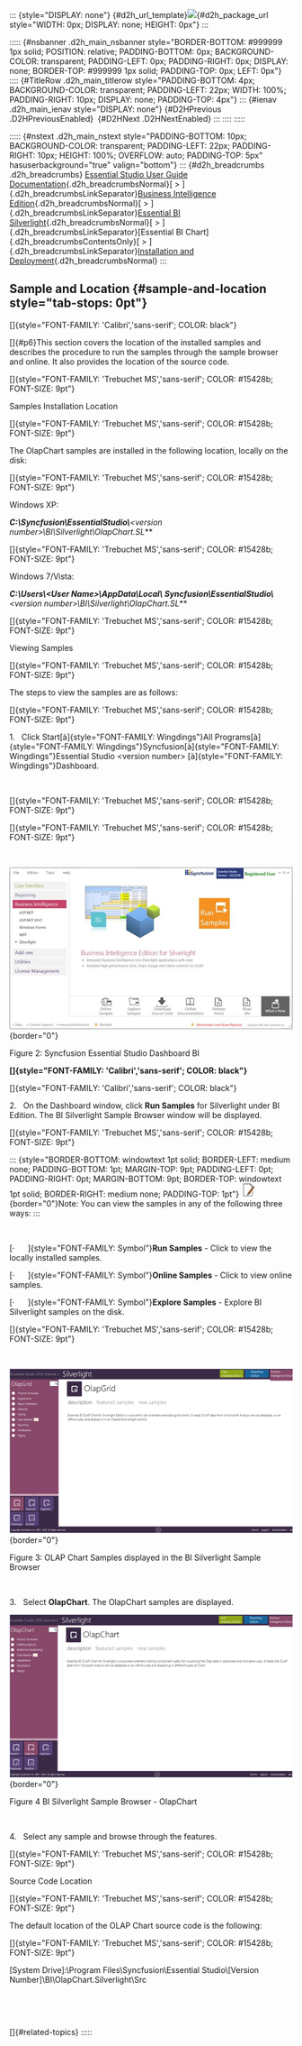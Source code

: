 ::: {style="DISPLAY: none"}
[](ms-xhelp:///?Id=d2h_url_template){#d2h_url_template}![](!package_url!){#d2h_package_url style="WIDTH: 0px; DISPLAY: none; HEIGHT: 0px"}
:::

::::: {#nsbanner .d2h_main_nsbanner style="BORDER-BOTTOM: #999999 1px solid; POSITION: relative; PADDING-BOTTOM: 0px; BACKGROUND-COLOR: transparent; PADDING-LEFT: 0px; PADDING-RIGHT: 0px; DISPLAY: none; BORDER-TOP: #999999 1px solid; PADDING-TOP: 0px; LEFT: 0px"}
:::: {#TitleRow .d2h_main_titlerow style="PADDING-BOTTOM: 4px; BACKGROUND-COLOR: transparent; PADDING-LEFT: 22px; WIDTH: 100%; PADDING-RIGHT: 10px; DISPLAY: none; PADDING-TOP: 4px"}
::: {#ienav .d2h_main_ienav style="DISPLAY: none"}
[](ms-xhelp:///?Id=673288b8-0e60-4a2e-9a1e-98b776e92f98){#D2HPrevious .D2HPreviousEnabled}  [](ms-xhelp:///?Id=eb2e6ab8-5c9b-48af-bb98-3ba0e08b97b4){#D2HNext .D2HNextEnabled}
:::
::::
:::::

::::: {#nstext .d2h_main_nstext style="PADDING-BOTTOM: 10px; BACKGROUND-COLOR: transparent; PADDING-LEFT: 22px; PADDING-RIGHT: 10px; HEIGHT: 100%; OVERFLOW: auto; PADDING-TOP: 5px" hasuserbackground="true" valign="bottom"}
::: {#d2h_breadcrumbs .d2h_breadcrumbs}
[Essential Studio User Guide Documentation](ms-xhelp:///?Id=12457748-09e3-4d74-a240-8e049cedf030){.d2h_breadcrumbsNormal}[ \> ]{.d2h_breadcrumbsLinkSeparator}[Business Intelligence Edition](ms-xhelp:///?Id=fdf33dd8-62b2-47b9-ad7b-fc50e590bca5){.d2h_breadcrumbsNormal}[ \> ]{.d2h_breadcrumbsLinkSeparator}[Essential BI Silverlight](ms-xhelp:///?Id=c006b39c-6aa2-4637-b7de-3e7b6cb3f9f9){.d2h_breadcrumbsNormal}[ \> ]{.d2h_breadcrumbsLinkSeparator}[Essential BI Chart]{.d2h_breadcrumbsContentsOnly}[ \> ]{.d2h_breadcrumbsLinkSeparator}[Installation and Deployment](ms-xhelp:///?Id=75cc9d26-863b-4c0a-b214-07d7070f0471){.d2h_breadcrumbsNormal}
:::

## Sample and Location {#sample-and-location style="tab-stops: 0pt"}

[]{style="FONT-FAMILY: 'Calibri','sans-serif'; COLOR: black"} 

[]{#p6}This section covers the location of the installed samples and describes the procedure to run the samples through the sample browser and online. It also provides the location of the source code.

[]{style="FONT-FAMILY: 'Trebuchet MS','sans-serif'; COLOR: #15428b; FONT-SIZE: 9pt"} 

Samples Installation Location

[]{style="FONT-FAMILY: 'Trebuchet MS','sans-serif'; COLOR: #15428b; FONT-SIZE: 9pt"} 

The OlapChart samples are installed in the following location, locally on the disk:

[]{style="FONT-FAMILY: 'Trebuchet MS','sans-serif'; COLOR: #15428b; FONT-SIZE: 9pt"} 

Windows XP:

***C:\\Syncfusion\\EssentialStudio\\**\<version number\>\\BI\\Silverlight\\OlapChart.SL***

[]{style="FONT-FAMILY: 'Trebuchet MS','sans-serif'; COLOR: #15428b; FONT-SIZE: 9pt"} 

Windows 7/Vista:

***C:\\Users\\\<User Name\>\\AppData\\Local\\ Syncfusion\\EssentialStudio\\**\<version number\>\\BI\\Silverlight\\OlapChart.SL***

[]{style="FONT-FAMILY: 'Trebuchet MS','sans-serif'; COLOR: #15428b; FONT-SIZE: 9pt"} 

Viewing Samples

[]{style="FONT-FAMILY: 'Trebuchet MS','sans-serif'; COLOR: #15428b; FONT-SIZE: 9pt"} 

The steps to view the samples are as follows:

[]{style="FONT-FAMILY: 'Trebuchet MS','sans-serif'; COLOR: #15428b; FONT-SIZE: 9pt"} 

1.   Click Start[à]{style="FONT-FAMILY: Wingdings"}All Programs[à]{style="FONT-FAMILY: Wingdings"}Syncfusion[à]{style="FONT-FAMILY: Wingdings"}Essential Studio \<version number\> [à]{style="FONT-FAMILY: Wingdings"}Dashboard.

 

[]{style="FONT-FAMILY: 'Trebuchet MS','sans-serif'; COLOR: #15428b; FONT-SIZE: 9pt"} 

[]{style="FONT-FAMILY: 'Trebuchet MS','sans-serif'; COLOR: #15428b; FONT-SIZE: 9pt"} 

 

![Description: D:\\BI_SL.png](ImagesExt/image53_4.jpg){border="0"}

Figure 2: Syncfusion Essential Studio Dashboard BI

**[]{style="FONT-FAMILY: 'Calibri','sans-serif'; COLOR: black"}** 

[]{style="FONT-FAMILY: 'Calibri','sans-serif'; COLOR: black"} 

2.   On the Dashboard window, click **Run Samples** for Silverlight under BI Edition. The BI Silverlight Sample Browser window will be displayed.

[]{style="FONT-FAMILY: 'Trebuchet MS','sans-serif'; COLOR: #15428b; FONT-SIZE: 9pt"} 

::: {style="BORDER-BOTTOM: windowtext 1pt solid; BORDER-LEFT: medium none; PADDING-BOTTOM: 1pt; MARGIN-TOP: 9pt; PADDING-LEFT: 0pt; PADDING-RIGHT: 0pt; MARGIN-BOTTOM: 9pt; BORDER-TOP: windowtext 1pt solid; BORDER-RIGHT: medium none; PADDING-TOP: 1pt"}
![](ImagesExt/image53_1.jpg){border="0"}Note: You can view the samples in any of the following three ways:
:::

 

[·      ]{style="FONT-FAMILY: Symbol"}**Run Samples** - Click to view the locally installed samples.

[·      ]{style="FONT-FAMILY: Symbol"}**Online Samples** - Click to view online samples.

[·      ]{style="FONT-FAMILY: Symbol"}**Explore Samples** - Explore BI Silverlight samples on the disk.

[]{style="FONT-FAMILY: 'Trebuchet MS','sans-serif'; COLOR: #15428b; FONT-SIZE: 9pt"} 

 

![Description: D:\\Grid_SL.png](ImagesExt/image53_5.png){border="0"}

Figure 3: OLAP Chart Samples displayed in the BI Silverlight Sample Browser

 

3.   Select **OlapChart**. The OlapChart samples are displayed.

![Description: D:\\Chart_SL.png](ImagesExt/image53_6.png){border="0"}

Figure 4 BI Silverlight Sample Browser - OlapChart

 

4.   Select any sample and browse through the features.

[]{style="FONT-FAMILY: 'Trebuchet MS','sans-serif'; COLOR: #15428b; FONT-SIZE: 9pt"} 

Source Code Location

[]{style="FONT-FAMILY: 'Trebuchet MS','sans-serif'; COLOR: #15428b; FONT-SIZE: 9pt"} 

The default location of the OLAP Chart source code is the following:

[]{style="FONT-FAMILY: 'Trebuchet MS','sans-serif'; COLOR: #15428b; FONT-SIZE: 9pt"} 

\[System Drive\]:\\Program Files\\Syncfusion\\Essential Studio\\\[Version Number\]\\BI\\OlapChart.Silverlight\\Src

 

 

[]{#related-topics}
:::::
